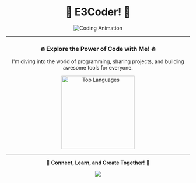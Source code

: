 <div align="center">

# 🌟 **E3Coder**! 🌟  

<div id="header">
  <img src="https://media3.giphy.com/media/nd0lphXcwThN2nlNFV/giphy.gif?cid=6c09b952skhwz5xb75eh2xn38gbiha3z0pz5ko8t7kjeva5z&ep=v1_internal_gif_by_id&rid=giphy.gif&ct=g" alt="Coding Animation" />
</div>

---

### 🔥 Explore the Power of Code with Me! 🔥
I'm diving into the world of programming, sharing projects, and building awesome tools for everyone.  

<a href="https://github.com/khonE3/convoychat">
  <img height=200 align="center" src="https://github-readme-stats.vercel.app/api/top-langs/?username=khonE3&hide_progress=true" alt="Top Languages" />
</a>  

---

🌟 **Connect, Learn, and Create Together!** 🌟  

<div id="header">
  <img src="https://media.tenor.com/hhda1rmSf3oAAAAM/come-at-me-pengu.gif" />
</div>

</div>
